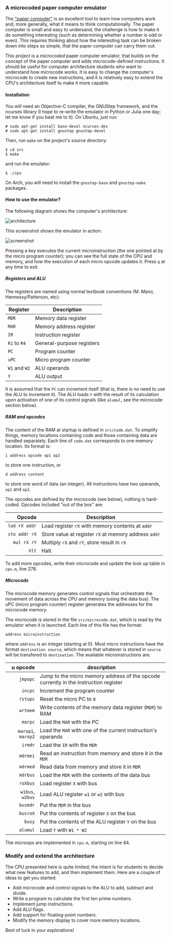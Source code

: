 ### A microcoded paper computer emulator

The ["paper computer"](https://en.wikipedia.org/wiki/WDR_paper_computer) is an excellent
tool to learn how computers work and, more generally, what it means to think
computationally. The paper computer is small and easy to undersand; the challenge is how to
make it do something interesting (such as determining whether a number is odd or even). This
requires thinking about how the interesting task can be broken down into steps so simple, that
the paper computer can carry them out.

This project is a *microcoded* paper computer emulator, that builds on the concept of the paper
computer and adds microcode-defined instructions. It should be useful for computer architecture students who want
to understand how microcode works. It is easy to change the computer's microcode to create new
instructions, and it is relatively easy to extend the CPU's architecture itself to make it
more capable.

#### Installation

You will need an Objective-C compiler, the GNUStep framework, and the ncurses library (I hope
to re-write the emulator in Python or Julia one day; let me know if you beat me to it).
On Ubuntu, just run:

    # sudo apt-get install base-devel ncurses-dev
    # sudo apt-get install gnustep gnustep-devel

Then, run `make` on the project's source directory:

    $ cd src
    $ make

and run the emulator:

    $ ./cpu

On Arch, you will need to install the `gnustep-base` and `gnustep-make` packages.

#### How to use the emulator?

The following diagram shows the computer's architecture:

![architecture](/architecture.png)

This screenshot shows the emulator in action:

![screenshot](/screenshot.png)

Pressing a key executes the current microinstruction (the one pointed at by the micro program counter);
you can see the full state of the CPU and memory, and how the execution of each micro opcode updates it.
Press `q` at any time to exit.

##### Registers and ALU

The registers are named using normal textbook conventions (M. Mano, Hennessy/Patterson, etc):

| Register | Description |
|----------|-------------|
| `MDR`    | Memory data register |
| `MAR`    | Memory address register |
| `IR` | Instruction register |
| `R1` to `R4` | General-purpose registers |
| `PC` | Program counter |
| `uPC` | Micro program counter |
| `W1` and  `W2` | ALU operands |
| `Y` | ALU output |

It is assumed that the `PC` can increment itself (that is, there is no need to use the ALU to increment it).
The ALU loads `Y` with the result of its calculation upon activation of one of its control signals (like `alumul`,
see the microcode section below).

##### RAM and opcodes

The content of the RAM at startup is defined in `src/code.dat`. To simplify things, memory locations
containing code and those containing data are handled separately. Each line of `code.dat` corresponds
to one memory location. Its format is:

    i address opcode op1 op2

to store one instruction, or

    d address content

to store one word of data (an integer). All instructions have two operands, `op1` and `op2`.

The opcodes are defined by the microcode (see below), nothing is hard-coded. Opcodes included
"out of the box" are:

| Opcode | Description |
|-------:|-------------|
| `lod rX addr` | Load register `rX` with memory contents at `addr` |
| `sto addr rX` | Store value at register `rX` at memory address `addr` |
| `mul rX rY` | Multiply `rX` and `rY`, store result in `rX` |
| `hlt` | Halt |

To add more opcodes, write their microcode and update the look up table in `cpu.m`, line 278.

##### Microcode

The microcode memory generates control signals that orchestrate the movement of data across the CPU and memory
(using the data bus). The uPC (micro program counter) register generates the addresses
for the microcode memory.

The microcode is stored in the file `src/microcode.dat`, which is read by the emulator
when it is launched. Each line of this file has the format:

    address microinstruction

where `address` is an integer (starting at 0). Most micro instructions have the format
`destination source`, which means that whatever is stored in `source` will be transfered
to `destination`. The available microinstructions are:

| u opcode | description |
|-------:|-------------|
| `jmpopc` | Jump to the micro memory address of the opcode currently in the instruction register |
| `incpc`  | Increment the program counter |
| `rstupc` | Reset the micro PC to `0` |
| `wrtmem` | Write contents of the memory data register (`MDR`) to RAM |
| `marpc` | Load the `MAR` with the PC |
| `marop1`, `marop2` | Load the `MAR` with one of the current instruction's operands |
| `irmdr` | Load the `IR` with the `MDR` |
| `mdrmei` | Read an instruction from memory and store it in the `MDR` |
| `mdrmed` | Read data from memory and store it in `MDR` |
| `mdrbus` | Load the `MDR` with the contents of the data bus |
| `roXbus` | Load register `X` with bus |
| `w1bus`, `w2bus` | Load ALU register `w1` or `w2` with bus |
| `busmdr` | Put the `MDR` in the bus |
| `busroX` | Put the contents of register `X` on the bus |
| `busy` | Put the contents of the ALU register `Y` on the bus |
| `alumul` | Load `Y` with `W1 * W2` |

The microops are implemented in `cpu.m`, starting on line 84.

### Modify and extend the architecture

The CPU presented here is quite limited; the intent is for students to decide what new features to
add, and then implement them. Here are a couple of ideas to get you started:
* Add microcode and control signals to the ALU to add, subtract and divide.
* Write a program to calculate the first ten prime numbers.
* Implement jump instructions.
* Add ALU flags.
* Add support for floating-point numbers.
* Modify the memory display to cover more memory locations.

Best of luck in your explorations!
